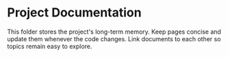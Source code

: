 # Project Documentation

This folder stores the project's long-term memory.
Keep pages concise and update them whenever the code changes.
Link documents to each other so topics remain easy to explore.
